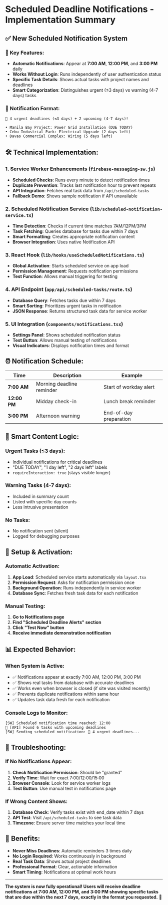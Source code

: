 # Scheduled Deadline Notifications - Implementation Summary

## ✅ **New Scheduled Notification System**

### **🔔 Key Features:**
- **Automatic Notifications**: Appear at **7:00 AM**, **12:00 PM**, and **3:00 PM** daily
- **Works Without Login**: Runs independently of user authentication status
- **Specific Task Details**: Shows actual tasks with project names and deadlines
- **Smart Categorization**: Distinguishes urgent (≤3 days) vs warning (4-7 days) tasks

### **📱 Notification Format:**
```
🚨 4 urgent deadlines (≤3 days) + 2 upcoming (4-7 days)!

• Manila Bay Project: Power Grid Installation (DUE TODAY)
• Cebu Industrial Park: Electrical Upgrade (2 days left)  
• Davao Commercial Complex: Wiring (5 days left)
```

## 🛠 **Technical Implementation:**

### **1. Service Worker Enhancements (`firebase-messaging-sw.js`)**
- **Scheduled Checks**: Runs every minute to detect notification times
- **Duplicate Prevention**: Tracks last notification hour to prevent repeats
- **API Integration**: Fetches real task data from `/api/scheduled-tasks`
- **Fallback Demo**: Shows sample notification if API unavailable

### **2. Scheduled Notification Service (`lib/scheduled-notification-service.ts`)**
- **Time Detection**: Checks if current time matches 7AM/12PM/3PM
- **Task Fetching**: Queries database for tasks due within 7 days
- **Smart Formatting**: Creates appropriate notification content
- **Browser Integration**: Uses native Notification API

### **3. React Hook (`lib/hooks/useScheduledNotifications.ts`)**
- **Global Activation**: Starts scheduled service on app load
- **Permission Management**: Requests notification permissions
- **Test Function**: Allows manual triggering for testing

### **4. API Endpoint (`app/api/scheduled-tasks/route.ts`)**
- **Database Query**: Fetches tasks due within 7 days
- **Smart Sorting**: Prioritizes urgent tasks in notification
- **JSON Response**: Returns structured task data for service worker

### **5. UI Integration (`components/notifications.tsx`)**
- **Settings Panel**: Shows scheduled notification status
- **Test Button**: Allows manual testing of notifications
- **Visual Indicators**: Displays notification times and format

## ⏰ **Notification Schedule:**

| Time | Description | Example |
|------|-------------|---------|
| **7:00 AM** | Morning deadline reminder | Start of workday alert |
| **12:00 PM** | Midday check-in | Lunch break reminder |
| **3:00 PM** | Afternoon warning | End-of-day preparation |

## 🎯 **Smart Content Logic:**

### **Urgent Tasks (≤3 days):**
- Individual notifications for critical deadlines
- "DUE TODAY", "1 day left", "2 days left" labels
- `requireInteraction: true` (stays visible longer)

### **Warning Tasks (4-7 days):**
- Included in summary count
- Listed with specific day counts
- Less intrusive presentation

### **No Tasks:**
- No notification sent (silent)
- Logged for debugging purposes

## 🚀 **Setup & Activation:**

### **Automatic Activation:**
1. **App Load**: Scheduled service starts automatically via `layout.tsx`
2. **Permission Request**: Asks for notification permission once
3. **Background Operation**: Runs independently in service worker
4. **Database Sync**: Fetches fresh task data for each notification

### **Manual Testing:**
1. **Go to Notifications page**
2. **Find "Scheduled Deadline Alerts" section**
3. **Click "Test Now" button**
4. **Receive immediate demonstration notification**

## 📊 **Expected Behavior:**

### **When System is Active:**
- ✅ Notifications appear at exactly 7:00 AM, 12:00 PM, 3:00 PM
- ✅ Shows real tasks from database with accurate deadlines
- ✅ Works even when browser is closed (if site was visited recently)
- ✅ Prevents duplicate notifications within same hour
- ✅ Updates task data fresh for each notification

### **Console Logs to Monitor:**
```
[SW] Scheduled notification time reached: 12:00
📅 [API] Found 6 tasks with upcoming deadlines
[SW] Sending scheduled notification: 🚨 4 urgent deadlines...
```

## 🔧 **Troubleshooting:**

### **If No Notifications Appear:**
1. **Check Notification Permission**: Should be "granted"
2. **Verify Time**: Wait for exact 7:00/12:00/15:00
3. **Browser Console**: Look for service worker logs
4. **Test Button**: Use manual test in notifications page

### **If Wrong Content Shows:**
1. **Database Check**: Verify tasks exist with end_date within 7 days
2. **API Test**: Visit `/api/scheduled-tasks` to see task data
3. **Timezone**: Ensure server time matches your local time

## 🎉 **Benefits:**

- **Never Miss Deadlines**: Automatic reminders 3 times daily
- **No Login Required**: Works continuously in background
- **Real Task Data**: Shows actual project deadlines
- **Professional Format**: Clear, actionable information
- **Smart Timing**: Notifications at optimal work hours

---

**The system is now fully operational! Users will receive deadline notifications at 7:00 AM, 12:00 PM, and 3:00 PM showing specific tasks that are due within the next 7 days, exactly in the format you requested.** 🚀
